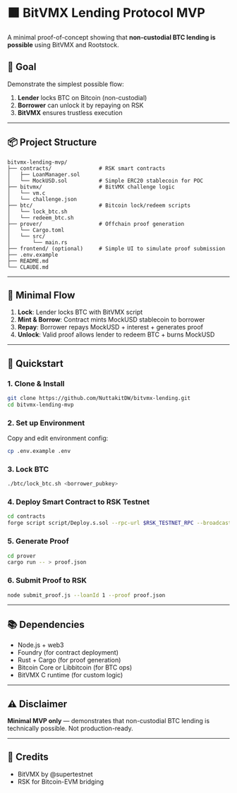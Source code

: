 # 🟧 BitVMX Lending Protocol MVP

A minimal proof-of-concept showing that **non-custodial BTC lending is possible** using BitVMX and Rootstock.

## 🎯 Goal

Demonstrate the simplest possible flow:
1. **Lender** locks BTC on Bitcoin (non-custodial)
2. **Borrower** can unlock it by repaying on RSK
3. **BitVMX** ensures trustless execution

---

## 📦 Project Structure

```
bitvmx-lending-mvp/
├── contracts/               # RSK smart contracts
│   ├── LoanManager.sol
│   └── MockUSD.sol          # Simple ERC20 stablecoin for POC
├── bitvmx/                  # BitVMX challenge logic
│   └── vm.c
│   └── challenge.json
├── btc/                     # Bitcoin lock/redeem scripts
│   └── lock_btc.sh
│   └── redeem_btc.sh
├── prover/                  # Offchain proof generation
│   └── Cargo.toml
│   └── src/
│       └── main.rs
├── frontend/ (optional)     # Simple UI to simulate proof submission
├── .env.example
├── README.md
└── CLAUDE.md
```

---

## 🧪 Minimal Flow

1. **Lock**: Lender locks BTC with BitVMX script
2. **Mint & Borrow**: Contract mints MockUSD stablecoin to borrower
3. **Repay**: Borrower repays MockUSD + interest + generates proof
4. **Unlock**: Valid proof allows lender to redeem BTC + burns MockUSD

---

## 🚀 Quickstart

### 1. Clone & Install

```bash
git clone https://github.com/NuttakitDW/bitvmx-lending.git
cd bitvmx-lending-mvp
```

### 2. Set up Environment

Copy and edit environment config:

```bash
cp .env.example .env
```

### 3. Lock BTC

```bash
./btc/lock_btc.sh <borrower_pubkey>
```

### 4. Deploy Smart Contract to RSK Testnet

```bash
cd contracts
forge script script/Deploy.s.sol --rpc-url $RSK_TESTNET_RPC --broadcast
```

### 5. Generate Proof

```bash
cd prover
cargo run -- > proof.json
```

### 6. Submit Proof to RSK

```bash
node submit_proof.js --loanId 1 --proof proof.json
```

---

## 📚 Dependencies

* Node.js + web3
* Foundry (for contract deployment)
* Rust + Cargo (for proof generation)
* Bitcoin Core or Libbitcoin (for BTC ops)
* BitVMX C runtime (for custom logic)

---

## ⚠️ Disclaimer

**Minimal MVP only** — demonstrates that non-custodial BTC lending is technically possible. Not production-ready.

---

## 🙌 Credits

* BitVMX by @supertestnet
* RSK for Bitcoin-EVM bridging